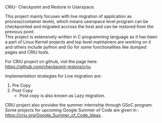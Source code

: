 CRIU- Checkpoint and Restore in Userspace. <br>

This project mainly focuses with live migration of application as process/container levels, which means
userspace level program can be checkpointed and migrated accross the host and can be restored from the previous point.  <br>
This project is extensively written in C programming language as it has been a part of Linux Kernel projects and top level maintainers are 
working on it and others include python and Go for some functionalities like dumped pages and CRIU tools. <br>

For CRIU project on github, vist the page here: https://github.com/checkpoint-restore/criu <br>


Implementation strategies for Live migration are:
1. Pre Copy
2. Post Copy 
	- Post copy is also known as Lazy migration.  

CRIU project also provides the summer internship through GSoC program. Some projects for upcoming Google Summer of Code are given in : https://criu.org/Google_Summer_of_Code_Ideas .<br>
